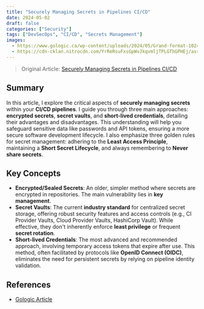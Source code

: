 ```yaml
---
title: "Securely Managing Secrets in Pipelines CI/CD"
date: 2024-05-02
draft: false
categories: ["Security"]
tags: ["DevSecOps", "CI/CD", "Secrets Management"]
images:
  - https://www.gologic.ca/wp-content/uploads/2024/05/Grand-format-1024x767.png
  - https://cdn-cklan.nitrocdn.com/YrReRsuFxsGpWvJkqvmljTPLGThGPHEj/assets/images/optimized/rev-9390a59/www.gologic.ca/wp-content/uploads/2024/05/10-1024x535.png
---
```


> Original Article: [Securely Managing Secrets in Pipelines CI/CD](https://www.gologic.ca/en/securely-managing-secrets-in-pipelines-ci-cd/)

## Summary

In this article, I explore the critical aspects of **securely managing secrets** within your **CI/CD pipelines**. I guide you through three main approaches: **encrypted secrets**, **secret vaults**, and **short-lived credentials**, detailing their advantages and disadvantages. This understanding will help you safeguard sensitive data like passwords and API tokens, ensuring a more secure software development lifecycle. I also emphasize three golden rules for secret management: adhering to the **Least Access Principle**, maintaining a **Short Secret Lifecycle**, and always remembering to **Never share secrets**.

## Key Concepts

*   **Encrypted/Sealed Secrets**: An older, simpler method where secrets are encrypted in repositories. The main vulnerability lies in **key management**.
*   **Secret Vaults**: The current **industry standard** for centralized secret storage, offering robust security features and access controls (e.g., CI Provider Vaults, Cloud Provider Vaults, HashiCorp Vault). While effective, they don't inherently enforce **least privilege** or frequent **secret rotation**.
*   **Short-lived Credentials**: The most advanced and recommended approach, involving temporary access tokens that expire after use. This method, often facilitated by protocols like **OpenID Connect (OIDC)**, eliminates the need for persistent secrets by relying on pipeline identity validation.

## References

*   [Gologic Article](https://www.gologic.ca/en/securely-managing-secrets-in-pipelines-ci-cd/)
